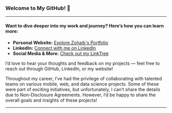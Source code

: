### Welcome to My GitHub! 👋

---

#### Want to dive deeper into my work and journey? Here’s how you can learn more:

- **Personal Website:** [Explore Zohaib's Portfolio](https://www.linkedin.com/in/zohaibsafdarcheema/)
- **LinkedIn:** [Connect with me on LinkedIn](https://www.linkedin.com/in/zohaibsafdarcheema/)
- **Social Media & More:** [Check out my LinkTree](https://linktr.ee/zohaib_cheema)

I’d love to hear your thoughts and feedback on my projects — feel free to reach out through GitHub, LinkedIn, or my website!

Throughout my career, I’ve had the privilege of collaborating with talented teams on various mobile, web, and data science projects. Some of these were part of exciting initiatives, but unfortunately, I can’t share the details due to Non-Disclosure Agreements. However, I’d be happy to share the overall goals and insights of these projects!

---
